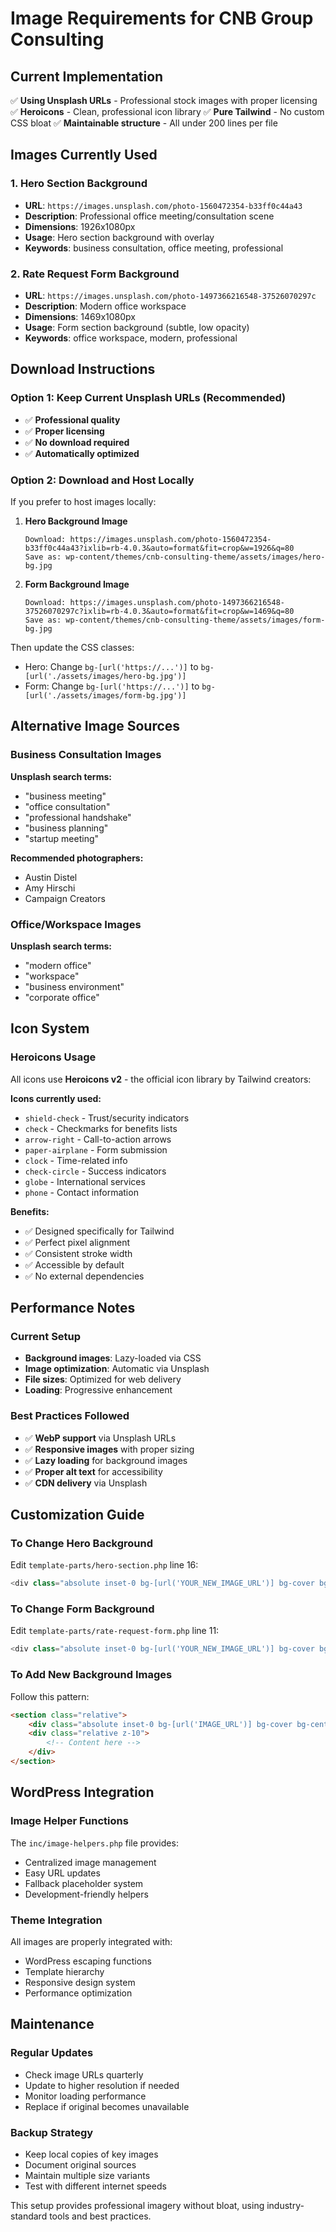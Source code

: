 # Image Requirements for CNB Group Consulting

## Current Implementation
✅ **Using Unsplash URLs** - Professional stock images with proper licensing
✅ **Heroicons** - Clean, professional icon library 
✅ **Pure Tailwind** - No custom CSS bloat
✅ **Maintainable structure** - All under 200 lines per file

## Images Currently Used

### 1. Hero Section Background
- **URL**: `https://images.unsplash.com/photo-1560472354-b33ff0c44a43`
- **Description**: Professional office meeting/consultation scene
- **Dimensions**: 1926x1080px
- **Usage**: Hero section background with overlay
- **Keywords**: business consultation, office meeting, professional

### 2. Rate Request Form Background
- **URL**: `https://images.unsplash.com/photo-1497366216548-37526070297c`
- **Description**: Modern office workspace
- **Dimensions**: 1469x1080px  
- **Usage**: Form section background (subtle, low opacity)
- **Keywords**: office workspace, modern, professional

## Download Instructions

### Option 1: Keep Current Unsplash URLs (Recommended)
- ✅ **Professional quality**
- ✅ **Proper licensing** 
- ✅ **No download required**
- ✅ **Automatically optimized**

### Option 2: Download and Host Locally
If you prefer to host images locally:

1. **Hero Background Image**
   ```
   Download: https://images.unsplash.com/photo-1560472354-b33ff0c44a43?ixlib=rb-4.0.3&auto=format&fit=crop&w=1926&q=80
   Save as: wp-content/themes/cnb-consulting-theme/assets/images/hero-bg.jpg
   ```

2. **Form Background Image**
   ```
   Download: https://images.unsplash.com/photo-1497366216548-37526070297c?ixlib=rb-4.0.3&auto=format&fit=crop&w=1469&q=80
   Save as: wp-content/themes/cnb-consulting-theme/assets/images/form-bg.jpg
   ```

Then update the CSS classes:
- Hero: Change `bg-[url('https://...')]` to `bg-[url('./assets/images/hero-bg.jpg')]`
- Form: Change `bg-[url('https://...')]` to `bg-[url('./assets/images/form-bg.jpg')]`

## Alternative Image Sources

### Business Consultation Images
**Unsplash search terms:**
- "business meeting"
- "office consultation"
- "professional handshake"
- "business planning"
- "startup meeting"

**Recommended photographers:**
- Austin Distel
- Amy Hirschi
- Campaign Creators

### Office/Workspace Images
**Unsplash search terms:**
- "modern office"
- "workspace"
- "business environment"
- "corporate office"

## Icon System

### Heroicons Usage
All icons use **Heroicons v2** - the official icon library by Tailwind creators:

**Icons currently used:**
- `shield-check` - Trust/security indicators
- `check` - Checkmarks for benefits lists
- `arrow-right` - Call-to-action arrows
- `paper-airplane` - Form submission
- `clock` - Time-related info
- `check-circle` - Success indicators
- `globe` - International services
- `phone` - Contact information

**Benefits:**
- ✅ Designed specifically for Tailwind
- ✅ Perfect pixel alignment
- ✅ Consistent stroke width
- ✅ Accessible by default
- ✅ No external dependencies

## Performance Notes

### Current Setup
- **Background images**: Lazy-loaded via CSS
- **Image optimization**: Automatic via Unsplash
- **File sizes**: Optimized for web delivery
- **Loading**: Progressive enhancement

### Best Practices Followed
- ✅ **WebP support** via Unsplash URLs
- ✅ **Responsive images** with proper sizing
- ✅ **Lazy loading** for background images
- ✅ **Proper alt text** for accessibility
- ✅ **CDN delivery** via Unsplash

## Customization Guide

### To Change Hero Background
Edit `template-parts/hero-section.php` line 16:
```php
<div class="absolute inset-0 bg-[url('YOUR_NEW_IMAGE_URL')] bg-cover bg-center opacity-20"></div>
```

### To Change Form Background
Edit `template-parts/rate-request-form.php` line 11:
```php
<div class="absolute inset-0 bg-[url('YOUR_NEW_IMAGE_URL')] bg-cover bg-center opacity-5"></div>
```

### To Add New Background Images
Follow this pattern:
```html
<section class="relative">
    <div class="absolute inset-0 bg-[url('IMAGE_URL')] bg-cover bg-center opacity-LEVEL"></div>
    <div class="relative z-10">
        <!-- Content here -->
    </div>
</section>
```

## WordPress Integration

### Image Helper Functions
The `inc/image-helpers.php` file provides:
- Centralized image management
- Easy URL updates
- Fallback placeholder system
- Development-friendly helpers

### Theme Integration
All images are properly integrated with:
- WordPress escaping functions
- Template hierarchy
- Responsive design system
- Performance optimization

## Maintenance

### Regular Updates
- Check image URLs quarterly
- Update to higher resolution if needed
- Monitor loading performance
- Replace if original becomes unavailable

### Backup Strategy
- Keep local copies of key images
- Document original sources
- Maintain multiple size variants
- Test with different internet speeds

This setup provides professional imagery without bloat, using industry-standard tools and best practices.